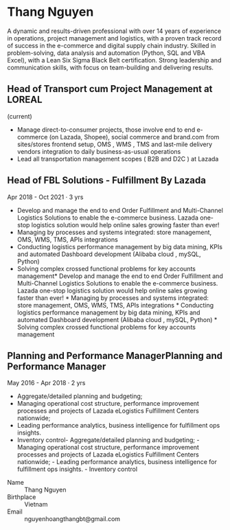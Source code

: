 # Thang Nguyen

A dynamic and results-driven professional with over 14 years of experience in operations, project management and logistics, with a proven track record of success in the e-commerce and digital supply chain industry. Skilled in problem-solving, data analysis and automation (Python, SQL and VBA Excel), with a Lean Six Sigma Black Belt certification. Strong leadership and communication skills, with focus on team-building and delivering results.

## Head of Transport cum Project Management at LOREAL
(current)
* Manage direct-to-consumer projects, those involve end to end e-commerce (on Lazada, Shopee), social commerce and brand.com from sites/stores frontend setup, OMS , WMS , TMS and last-mile delivery vendors integration to daily business-as-usual operations
* Lead all transportation management scopes ( B2B and D2C ) at Lazada
## Head of FBL Solutions - Fulfillment By Lazada
Apr 2018 - Oct 2021 · 3 yrs 
* Develop and manage the end to end Order Fulfillment and Multi-Channel Logistics Solutions to enable the e-commerce business. Lazada one-stop logistics solution would help online sales growing faster than ever!
* Managing by processes and systems integrated: store management, OMS, WMS, TMS, APIs integrations
* Conducting logistics performance management by big data mining, KPIs and automated Dashboard development (Alibaba cloud , mySQL, Python)
* Solving complex crossed functional problems for key accounts management* Develop and manage the end to end Order Fulfillment and Multi-Channel Logistics Solutions to enable the e-commerce business. Lazada one-stop logistics solution would help online sales growing faster than ever! * Managing by processes and systems integrated: store management, OMS, WMS, TMS, APIs integrations * Conducting logistics performance management by big data mining, KPIs and automated Dashboard development (Alibaba cloud , mySQL, Python) * Solving complex crossed functional problems for key accounts management
## Planning and Performance ManagerPlanning and Performance Manager
May 2016 - Apr 2018 · 2 yrs
- Aggregate/detailed planning and budgeting;
- Managing operational cost structure, performance improvement processes and projects of Lazada eLogistics Fulfillment Centers nationwide; 
- Leading performance analytics, business intelligence for fulfillment ops insights.
- Inventory control- Aggregate/detailed planning and budgeting; - Managing operational cost structure, performance improvement processes and projects of Lazada eLogistics Fulfillment Centers nationwide; - Leading performance analytics, business intelligence for fulfillment ops insights. - Inventory control

<dl>
<dt>Name</dt>
<dd>Thang Nguyen</dd>
<dt>Birthplace</dt>
<dd>Vietnam</dd>
<dt>Email</dt>
<dd>nguyenhoangthangbt@gmail.com</dd>
</dl>

```

```

```

```

